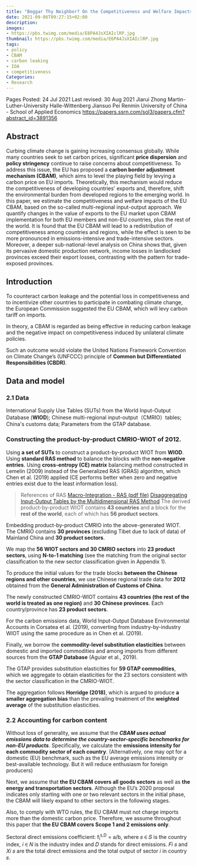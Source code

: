 ```yaml
---
title: "Beggar Thy Neighbor? On the Competitiveness and Welfare Impacts of the EU’s Proposed Carbon Border Adjustment Mechanism"
date: 2021-09-06T09:27:15+02:00
description:
images:
- https://pbs.twimg.com/media/E6PA4JsXIAIclRP.jpg
thumbnail: https://pbs.twimg.com/media/E6PA4JsXIAIclRP.jpg
tags:
- policy
- CBAM
- carbon leaking
- IOA
- competitiveness
Categories:
- Research
---
```

Pages Posted: 24 Jul 2021 Last revised: 30 Aug 2021
Jiarui Zhong
Martin-Luther-University Halle-Wittenberg
Jiansuo Pei
Renmin University of China - School of Applied Economics
https://papers.ssrn.com/sol3/papers.cfm?abstract_id=3891356

## Abstract

Curbing climate change is gaining increasing consensus globally. While many countries seek to set carbon prices, significant **price dispersion** and **policy stringency** continue to raise concerns about competitiveness. To address this issue, the EU has proposed a **carbon border adjustment mechanism (CBAM)**, which aims to level the playing field by levying a carbon price on EU imports. Theoretically, this mechanism would reduce the competitiveness of developing countries' exports and, therefore, shift the environmental burden from developed regions to the emerging world. In this paper, we estimate the competitiveness and welfare impacts of the EU CBAM, based on the so-called multi-regional input-output approach. We quantify changes in the value of exports to the EU market upon CBAM implementation for both EU members and non-EU countries, plus the rest of the world. It is found that the EU CBAM will lead to a redistribution of competitiveness among countries and regions, while the effect is seen to be more pronounced in emissions-intensive and trade-intensive sectors. Moreover, a deeper sub-national-level analysis on China shows that, given its pervasive domestic production network, income losses in landlocked provinces exceed their export losses, contrasting with the pattern for trade-exposed provinces.

## Introduction

To counteract carbon leakage and the potential loss in competitiveness and to incentivize other countries to participate in combating climate change, the European Commission suggested the EU CBAM, which will levy carbon tariff on imports.

In theory, a CBAM is regarded as being effective in reducing carbon leakage and the negative impact
on competitiveness induced by unilateral climate policies.

Such an outcome would violate the United Nations Framework Convention on Climate Change’s (UNFCCC) principle of **Common but Differentiated Responsibilities (CBDR)**.

## Data and model

### 2.1 Data

International Supply Use Tables (SUTs) from the World Input-Output Database (**WIOD**);
Chinese multi-regional input-output（CMRIO）tables;
China's customs data;
Parameters from the GTAP database.

### Constructing the product-by-product CMRIO-WIOT of **2012**.

Using **a set of SUTs** to construct a product-by-product WIOT from **WIOD**.
Using **standard RAS method** to balance the blocks with the **non-negative entries**.
Using **cross-entropy (CE) matrix** balancing method constructed in Lemelin (2009) instead of the Generalized RAS (GRAS) algorithm, which Chen et al. (2019) applied (CE performs better when zero and negative entries exist due to the least information loss).
> References of RAS
[Macro-Integration - RAS (pdf file)](https://ec.europa.eu/eurostat/cros/system/files/Macro-Integration-03-M-RAS%20v1.0.pdf)
[Disaggregating Input-Output Tables by the Multidimensional RAS Method](https://arxiv.org/pdf/1704.07814.pdf)
The derived product-by-product WIOT contains **43 countries** and a block for the **rest of the world**, each of which has **56 product sectors**.

Embedding product-by-product CMRIO into the above-generated WIOT. The CMRIO contains **30 provinces** (excluding Tibet due to lack of data) of Mainland China and **30 product sectors**.

We map the **56 WIOT sectors and 30 CMRIO sectors** into **23 product sectors**, using **N-to-1 matching** (see the matching from the original sector classification to the new sector classification given in Appendix 1).

To produce the initial values for the trade blocks **between the Chinese regions and other countries**, we use Chinese regional trade data for **2012** obtained from the **General Administration of Customs of China**.

The newly constructed CMRIO-WIOT contains **43 countries (the rest of the world is treated as one region)** and **30 Chinese provinces**. Each country/province has **23 product sectors**.

For the carbon emissions data, World Input-Output Database Environmental Accounts in Corsatea et al. (2019), converting from industry-by-industry WIOT using the same procedure as in Chen et al. (2019).

Finally, we borrow the **commodity-level substitution elasticities** between domestic and imported commodities and among imports from different sources from the **GTAP Database** (Aguiar et al., 2019).

The GTAP provides substitution elasticities for **59 GTAP commodities**, which we aggregate to obtain elasticities for the 23 sectors consistent with the sector classification in the CMRIO-WIOT.

The aggregation follows **Horridge (2018)**, which is argued to produce **a smaller aggregation bias** than the prevailing treatment of the **weighted average** of the substitution elasticities.

### 2.2 Accounting for carbon content

Without loss of generality, we assume that the ***CBAM uses actual emissions data to determine the country-sector-specific benchmarks for non-EU products***. Specifically, we calculate the **emissions intensity for each commodity sector of each country**. (Alternatively, one may opt for a domestic (EU) benchmark, such as the EU average emissions intensity or best-available technology. But it will reduce enthusiasm for foreign producers)

Next, we assume that **the EU CBAM covers all goods sectors** as well as **the energy and transportation sectors**. Although the EU’s 2020 proposal indicates only starting with one or two relevant sectors in the initial phase, the CBAM will likely expand to other sectors in the following stages.

Also, to comply with WTO rules, the EU CBAM must not charge imports more than the domestic carbon price. Therefore, we assume throughout this paper that **the EU CBAM covers Scope 1 and 2 emissions only**.

 Sectoral direct emissions coefficient: f<sub>i</sub><sup>s,D</sup> = a/b, where 𝑠 ∈ 𝑆 is the country index, 𝑖 ∈ 𝑁 is the industry index and 𝐷 stands for direct emissions. 𝐹𝑖
𝑠
and 𝑋𝑖
𝑠
are the total direct emissions and the total output
of sector 𝑖 in country 𝑠.
